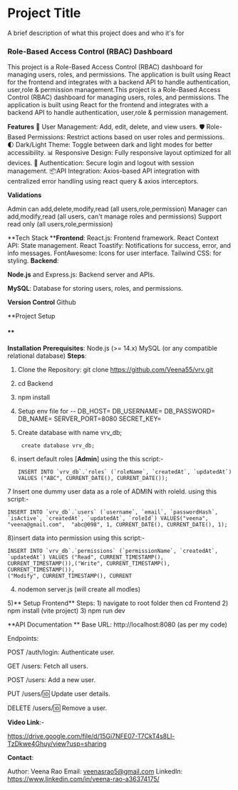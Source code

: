 
# Project Title

A brief description of what this project does and who it's for

### Role-Based Access Control (RBAC) Dashboard

 This project is a Role-Based Access Control (RBAC) dashboard for managing users, roles, and permissions. The application is built using React for the frontend and integrates with a backend API to handle authentication, user,role & permission management.This project is a Role-Based Access Control (RBAC) dashboard for managing users, roles, and permissions. The application is built using React for the frontend and integrates with a backend API to handle authentication, user,role & permission management.


**Features**
🌟 User Management: Add, edit, delete, and view users.
🛡️ Role-Based Permissions: Restrict actions based on user roles and permissions.
🌓 Dark/Light Theme: Toggle between dark and light modes for better accessibility.
📊 Responsive Design: Fully responsive layout optimized for all devices.
🔐 Authentication: Secure login and logout with session management.
📦API Integration: Axios-based API integration with centralized error handling using react query & axios interceptors.


**Validations**

Admin can add,delete,modify,read  (all users,role,permission)
Manager can add,modify,read (all users, can't manage roles and permissions)
Support read only  (all users,role,permission)

**Tech Stack
****Frontend**:
React.js: Frontend framework.
React Context API: State management.
React Toastify: Notifications for success, error, and info messages.
FontAwesome: Icons for user interface.
Tailwind CSS: for styling.
**Backend**:

**Node.js** and Express.js: Backend server and APIs.

**MySQL**: Database for storing users, roles, and permissions.


**Version Control**
Github

**Project Setup
#### **
**Installation**
**Prerequisites**:
Node.js (>= 14.x)
MySQL (or any compatible relational database)
**Steps**:
1) Clone the Repository:
git clone https://github.com/Veena55/vrv.git
2) cd Backend
3) npm install
4) Setup env file for --
    DB_HOST=
    DB_USERNAME=
    DB_PASSWORD=
    DB_NAME=
    SERVER_PORT=8080
    SECRET_KEY=
5) Create database with name vrv_db;

		create database vrv_db;
  
 7) insert default roles [**Admin**] using the this script:-

    	INSERT INTO `vrv_db`.`roles` (`roleName`, `createdAt`, `updatedAt`) VALUES ("ABC", CURRENT_DATE(), CURRENT_DATE());

7 Insert one dummy user data as a role of ADMIN with roleId. using this script:-
	
 	INSERT INTO `vrv_db`.`users` (`username`, `email`, `passwordHash`, `isActive`, `createdAt`, `updatedAt`, `roleId`) VALUES("veena",  "veena@gmail.com",  "abc@098", 1, CURRENT_DATE(), CURRENT_DATE(), 1);
   
8)insert data into permission using this script:-

	INSERT INTO `vrv_db`.`permissions` (`permissionName`, `createdAt`, `updatedAt`) VALUES ("Read", CURRENT_TIMESTAMP(), CURRENT_TIMESTAMP()),("Write", CURRENT_TIMESTAMP(), CURRENT_TIMESTAMP()),
	("Modify", CURRENT_TIMESTAMP(), CURRENT

4) nodemon server.js (will create all modles)

5)** Setup Frontend**
    	Steps:
		1) navigate to root folder then cd Frontend
		2) npm install (vite project)
		3) npm run dev





**API Documentation **
Base URL:
http://localhost:8080 (as per my code)

Endpoints:

POST /auth/login: Authenticate user.

GET /users: Fetch all users.

POST /users: Add a new user.

PUT /users/:id: Update user details.

DELETE /users/:id: Remove a user.



**Video Link**:-

https://drive.google.com/file/d/15Gi7NFE07-T7CkT4s8Ll-TzDkwe4Ghuy/view?usp=sharing

**Contact**:

Author: Veena Rao
Email: veenasrao5@gmail.com
LinkedIn: https://www.linkedin.com/in/veena-rao-a36374175/
